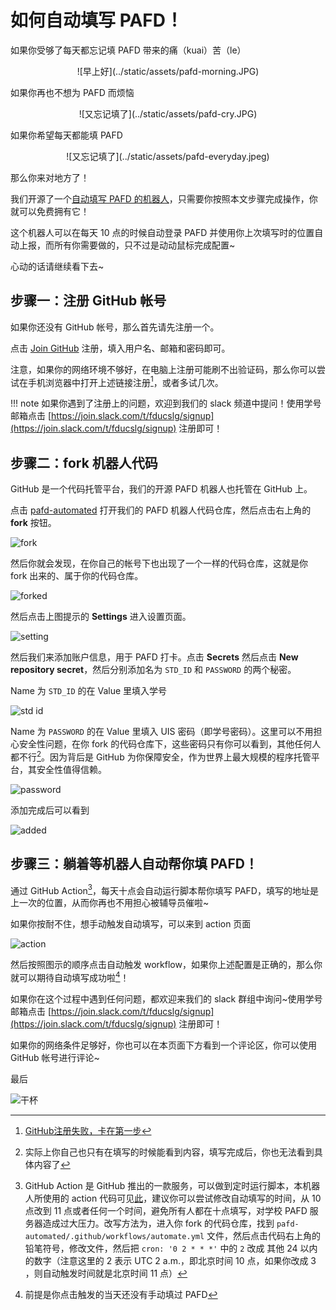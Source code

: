 # 如何自动填写 PAFD！



如果你受够了每天都忘记填 PAFD 带来的痛（kuai）苦（le）

<center>
![早上好](../static/assets/pafd-morning.JPG)
</center>

如果你再也不想为 PAFD 而烦恼

<center>
![又忘记填了](../static/assets/pafd-cry.JPG)
</center>

如果你希望每天都能填 PAFD

<center>
![又忘记填了](../static/assets/pafd-everyday.jpeg)
</center>

那么你来对地方了！

我们开源了一个[自动填写 PAFD 的机器人](https://github.com/FDUCSLG/pafd-automated)，只需要你按照本文步骤完成操作，你就可以免费拥有它！

这个机器人可以在每天 10 点的时候自动登录 PAFD 并使用你上次填写时的位置自动上报，而所有你需要做的，只不过是动动鼠标完成配置~

心动的话请继续看下去~

## 步骤一：注册 GitHub 帐号

如果你还没有 GitHub 帐号，那么首先请先注册一个。

点击 [Join GitHub](https://github.com/join) 注册，填入用户名、邮箱和密码即可。

注意，如果你的网络环境不够好，在电脑上注册可能刷不出验证码，那么你可以尝试在手机浏览器中打开上述链接注册[^1]，或者多试几次。

!!! note
    如果你遇到了注册上的问题，欢迎到我们的 slack 频道中提问！使用学号邮箱点击 [https://join.slack.com/t/fducslg/signup](https://join.slack.com/t/fducslg/signup) 注册即可！

[^1]: [GitHub注册失败，卡在第一步](https://m.yisu.com/zixun/96667.html)

## 步骤二：fork 机器人代码

GitHub 是一个代码托管平台，我们的开源 PAFD 机器人也托管在 GitHub 上。

点击 [pafd-automated](https://github.com/FDUCSLG/pafd-automated) 打开我们的 PAFD 机器人代码仓库，然后点击右上角的 **fork** 按钮。

![fork](../static/assets/pafd-fork.png)

然后你就会发现，在你自己的帐号下也出现了一个一样的代码仓库，这就是你 fork 出来的、属于你的代码仓库。

![forked](../static/assets/pafd-forked.png)

然后点击上图提示的 **Settings** 进入设置页面。

![setting](../static/assets/pafd-setting.png)

然后我们来添加账户信息，用于 PAFD 打卡。点击 **Secrets** 然后点击 **New repository secret**，然后分别添加名为 `STD_ID` 和 `PASSWORD` 的两个秘密。

Name 为 `STD_ID` 的在 Value 里填入学号

![std id](../static/assets/pafd-std-id.png)

Name 为 `PASSWORD` 的在 Value 里填入 UIS 密码（即学号密码）。这里可以不用担心安全性问题，在你 fork 的代码仓库下，这些密码只有你可以看到，其他任何人都不行[^2]。因为背后是 GitHub 为你保障安全，作为世界上最大规模的程序托管平台，其安全性值得信赖。

[^2]: 实际上你自己也只有在填写的时候能看到内容，填写完成后，你也无法看到具体内容了

![password](../static/assets/pafd-password.png)

添加完成后可以看到

![added](../static/assets/pafd-added.png)

## 步骤三：躺着等机器人自动帮你填 PAFD！

通过 GitHub Action[^3]，每天十点会自动运行脚本帮你填写 PAFD，填写的地址是上一次的位置，从而你再也不用担心被辅导员催啦~

如果你按耐不住，想手动触发自动填写，可以来到 action 页面

![action](../static/assets/pafd-action.png)

然后按照图示的顺序点击自动触发 workflow，如果你上述配置是正确的，那么你就可以期待自动填写成功啦[^4]！

如果你在这个过程中遇到任何问题，都欢迎来我们的 slack 群组中询问~使用学号邮箱点击 [https://join.slack.com/t/fducslg/signup](https://join.slack.com/t/fducslg/signup) 注册即可！

如果你的网络条件足够好，你也可以在本页面下方看到一个评论区，你可以使用 GitHub 帐号进行评论~

最后

![干杯](../static/assets/pafd-ganbei.JPG)

[^4]: 前提是你点击触发的当天还没有手动填过 PAFD

[^3]: GitHub Action 是 GitHub 推出的一款服务，可以做到定时运行脚本，本机器人所使用的 action 代码可见[此](https://github.com/FDUCSLG/pafd-automated/blob/master/.github/workflows/automate.yml)，建议你可以尝试修改自动填写的时间，从 10 点改到 11 点或者任何一个时间，避免所有人都在十点填写，对学校 PAFD 服务器造成过大压力。改写方法为，进入你 fork 的代码仓库，找到 `pafd-automated/.github/workflows/automate.yml` 文件，然后点击代码右上角的铅笔符号，修改文件，然后把 `cron: '0 2 * * *'` 中的 `2` 改成 其他 24 以内的数字（注意这里的 2 表示 UTC 2 a.m.，即北京时间 10 点，如果你改成 3 ，则自动触发时间就是北京时间 11 点）
